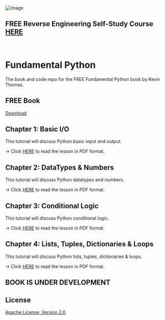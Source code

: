 ![image](https://github.com/mytechnotalent/Fundamental-Python/blob/main/Fundamental%20Python.png?raw=true)

## FREE Reverse Engineering Self-Study Course [HERE](https://github.com/mytechnotalent/Reverse-Engineering-Tutorial)

<br>

# Fundamental Python
The book and code repo for the FREE Fundamental Python book by Kevin Thomas.

## FREE Book
[Download](https://github.com/mytechnotalent/Fundamental-Python/blob/main/Fundamental_Python_ALPHA.pdf)

## Chapter 1: Basic I/O
This tutorial will discuss Python basic input and output.

-> Click [HERE](https://github.com/mytechnotalent/Fundamental-Python/blob/main/Fundamental_Python_ALPHA.pdf) to read the lesson in PDF format. <br>

## Chapter 2: DataTypes & Numbers
This tutorial will discuss Python datatypes and numbers.

-> Click [HERE](https://github.com/mytechnotalent/Fundamental-Python/blob/main/Fundamental_Python_ALPHA.pdf) to read the lesson in PDF format. <br>

## Chapter 3: Conditional Logic
This tutorial will discuss Python conditional logic.

-> Click [HERE](https://github.com/mytechnotalent/Fundamental-Python/blob/main/Fundamental_Python_ALPHA.pdf) to read the lesson in PDF format. <br>

## Chapter 4: Lists, Tuples, Dictionaries & Loops
This tutorial will discuss Python lists, tuples, dictionaries & loops.

-> Click [HERE](https://github.com/mytechnotalent/Fundamental-Python/blob/main/Fundamental_Python_ALPHA.pdf) to read the lesson in PDF format. <br>

## BOOK IS UNDER DEVELOPMENT

## License
[Apache License, Version 2.0](https://www.apache.org/licenses/LICENSE-2.0)
